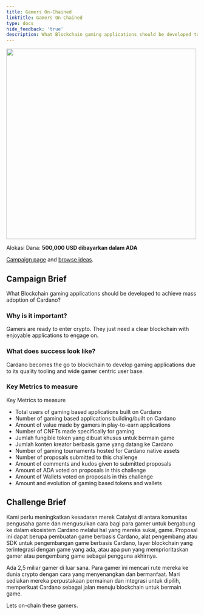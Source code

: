 ```yaml
---
title: Gamers On-Chained
linkTitle: Gamers On-Chained
type: docs
hide_feedback: 'true'
description: What Blockchain gaming applications should be developed to achieve mass adoption of Cardano?
---
```


<img src="https://cardano.ideascale.com/community-library/accounts/93/936143/Public/08-Gamers-On-Chained-82871b.png" style="width:500px;height500px">

Alokasi Dana: **500,000 USD dibayarkan dalam ADA**

[Campaign page](https://cardano.ideascale.com/c/idea/381329) and [browse ideas](https://cardano.ideascale.com/c/campaigns/26440/stage/all/ideas/unspecified).

## Campaign Brief

What Blockchain gaming applications should be developed to achieve mass adoption of Cardano?

### Why is it important?

Gamers are ready to enter crypto. They just need a clear blockchain with enjoyable applications to engage on.

### What does success look like?

Cardano becomes the go to blockchain to develop gaming applications due to its quality tooling and wide gamer centric user base.

### Key Metrics to measure

Key Metrics to measure

- Total users of gaming based applications built on Cardano
- Number of gaming based applications building/built on Cardano
- Amount of value made by gamers in play-to-earn applications
- Number of CNFTs made specifically for gaming
- Jumlah fungible token yang dibuat khusus untuk bermain game
- Jumlah konten kreator berbasis game yang datang ke Cardano
- Number of gaming tournaments hosted for Cardano native assets
- Number of proposals submitted to this challenge
- Amount of comments and kudos given to submitted proposals
- Amount of ADA voted on proposals in this challenge
- Amount of Wallets voted on proposals in this challenge
- Amount and evolution of gaming based tokens and wallets

## Challenge Brief

Kami perlu meningkatkan kesadaran merek Catalyst di antara komunitas pengusaha game dan mengusulkan cara bagi para gamer untuk bergabung ke dalam ekosistem Cardano melalui hal yang mereka sukai, game. Proposal ini dapat berupa pembuatan game berbasis Cardano, alat pengembang atau SDK untuk pengembangan game berbasis Cardano, layer blockchain yang terintegrasi dengan game yang ada, atau apa pun yang memprioritaskan gamer atau pengembang game sebagai pengguna akhirnya.

Ada 2,5 miliar gamer di luar sana. Para gamer ini mencari rute mereka ke dunia crypto dengan cara yang menyenangkan dan bermanfaat. Mari sediakan mereka perpustakaan permainan dan integrasi untuk dipilih, memperkuat Cardano sebagai jalan menuju blockchain untuk bermain game.

Lets on-chain these gamers.
